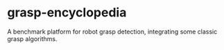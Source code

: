 # grasp-encyclopedia
A benchmark platform for robot grasp detection, integrating some classic grasp algorithms.
